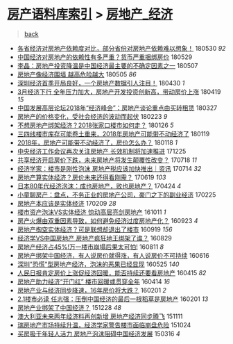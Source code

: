 [房产语料库索引](../../README.md)  > [房地产_经济](房地产_经济.md)
====
> [back](../README.md)

- [各省经济对房地产依赖度对比，部分省份对房地产依赖难以想象！](http://jkwz.applinzi.com/ittc/7108657609009792016.html#%E5%90%84%E7%9C%81%E7%BB%8F%E6%B5%8E%E5%AF%B9%E6%88%BF%E5%9C%B0%E4%BA%A7%E4%BE%9D%E8%B5%96%E5%BA%A6%E5%AF%B9%E6%AF%94%EF%BC%8C%E9%83%A8%E5%88%86%E7%9C%81%E4%BB%BD%E5%AF%B9%E6%88%BF%E5%9C%B0%E4%BA%A7%E4%BE%9D%E8%B5%96%E9%9A%BE%E4%BB%A5%E6%83%B3%E8%B1%A1%EF%BC%81) 180530 *92* 
- [中国经济对房地产的依赖性有多严重？货币严重捆绑房价](http://jkwz.applinzi.com/ittc/7108627747977036807.html#%E4%B8%AD%E5%9B%BD%E7%BB%8F%E6%B5%8E%E5%AF%B9%E6%88%BF%E5%9C%B0%E4%BA%A7%E7%9A%84%E4%BE%9D%E8%B5%96%E6%80%A7%E6%9C%89%E5%A4%9A%E4%B8%A5%E9%87%8D%EF%BC%9F%E8%B4%A7%E5%B8%81%E4%B8%A5%E9%87%8D%E6%8D%86%E7%BB%91%E6%88%BF%E4%BB%B7) 180529  
- [李晶：房地产投资降温是中国经济最主要的不确定因素之一](http://jkwz.applinzi.com/ittc/7100425875134874634.html#%E6%9D%8E%E6%99%B6%EF%BC%9A%E6%88%BF%E5%9C%B0%E4%BA%A7%E6%8A%95%E8%B5%84%E9%99%8D%E6%B8%A9%E6%98%AF%E4%B8%AD%E5%9B%BD%E7%BB%8F%E6%B5%8E%E6%9C%80%E4%B8%BB%E8%A6%81%E7%9A%84%E4%B8%8D%E7%A1%AE%E5%AE%9A%E5%9B%A0%E7%B4%A0%E4%B9%8B%E4%B8%80) 180507  
- [房地产像经济围墙 越高危险越大](http://jkwz.applinzi.com/ittc/7099625167779267600.html#%E6%88%BF%E5%9C%B0%E4%BA%A7%E5%83%8F%E7%BB%8F%E6%B5%8E%E5%9B%B4%E5%A2%99+%E8%B6%8A%E9%AB%98%E5%8D%B1%E9%99%A9%E8%B6%8A%E5%A4%A7) 180505 *86* 
- [深圳经济首季开局良好，一个房地产数据引人注目！](http://jkwz.applinzi.com/ittc/7097726270941168647.html#%E6%B7%B1%E5%9C%B3%E7%BB%8F%E6%B5%8E%E9%A6%96%E5%AD%A3%E5%BC%80%E5%B1%80%E8%89%AF%E5%A5%BD%EF%BC%8C%E4%B8%80%E4%B8%AA%E6%88%BF%E5%9C%B0%E4%BA%A7%E6%95%B0%E6%8D%AE%E5%BC%95%E4%BA%BA%E6%B3%A8%E7%9B%AE%EF%BC%81) 180430 *1* 
- [3月经济下行 全年压力加大，房地产开发投资创新高，带动房价上涨](http://jkwz.applinzi.com/ittc/7093626981306598417.html#3%E6%9C%88%E7%BB%8F%E6%B5%8E%E4%B8%8B%E8%A1%8C+%E5%85%A8%E5%B9%B4%E5%8E%8B%E5%8A%9B%E5%8A%A0%E5%A4%A7%EF%BC%8C%E6%88%BF%E5%9C%B0%E4%BA%A7%E5%BC%80%E5%8F%91%E6%8A%95%E8%B5%84%E5%88%9B%E6%96%B0%E9%AB%98%EF%BC%8C%E5%B8%A6%E5%8A%A8%E6%88%BF%E4%BB%B7%E4%B8%8A%E6%B6%A8) 180419 *15* 
- [中国发展高层论坛2018年“经济峰会”：房地产谈论重点由买转租赁](http://jkwz.applinzi.com/ittc/7085117042669913099.html#%E4%B8%AD%E5%9B%BD%E5%8F%91%E5%B1%95%E9%AB%98%E5%B1%82%E8%AE%BA%E5%9D%9B2018%E5%B9%B4%E2%80%9C%E7%BB%8F%E6%B5%8E%E5%B3%B0%E4%BC%9A%E2%80%9D%EF%BC%9A%E6%88%BF%E5%9C%B0%E4%BA%A7%E8%B0%88%E8%AE%BA%E9%87%8D%E7%82%B9%E7%94%B1%E4%B9%B0%E8%BD%AC%E7%A7%9F%E8%B5%81) 180327  
- [房地产的价格变化，受社会经济的波动而起伏](http://jkwz.applinzi.com/ittc/7073331563494638609.html#%E6%88%BF%E5%9C%B0%E4%BA%A7%E7%9A%84%E4%BB%B7%E6%A0%BC%E5%8F%98%E5%8C%96%EF%BC%8C%E5%8F%97%E7%A4%BE%E4%BC%9A%E7%BB%8F%E6%B5%8E%E7%9A%84%E6%B3%A2%E5%8A%A8%E8%80%8C%E8%B5%B7%E4%BC%8F) 180223 *9* 
- [不想房地产绑架经济？2018张家口楼市如何走？](http://jkwz.applinzi.com/ittc/7062813588102579217.html#%E4%B8%8D%E6%83%B3%E6%88%BF%E5%9C%B0%E4%BA%A7%E7%BB%91%E6%9E%B6%E7%BB%8F%E6%B5%8E%EF%BC%9F2018%E5%BC%A0%E5%AE%B6%E5%8F%A3%E6%A5%BC%E5%B8%82%E5%A6%82%E4%BD%95%E8%B5%B0%EF%BC%9F) 180126 *5* 
- [三四线楼市库存可能卷土重来，2018年房地产可能带不动经济了](http://jkwz.applinzi.com/ittc/7060237196206801927.html#%E4%B8%89%E5%9B%9B%E7%BA%BF%E6%A5%BC%E5%B8%82%E5%BA%93%E5%AD%98%E5%8F%AF%E8%83%BD%E5%8D%B7%E5%9C%9F%E9%87%8D%E6%9D%A5%EF%BC%8C2018%E5%B9%B4%E6%88%BF%E5%9C%B0%E4%BA%A7%E5%8F%AF%E8%83%BD%E5%B8%A6%E4%B8%8D%E5%8A%A8%E7%BB%8F%E6%B5%8E%E4%BA%86) 180119  
- [2018年，房地产可能带不动经济了，房价怎么办？](http://jkwz.applinzi.com/ittc/7059984595104039946.html#2018%E5%B9%B4%EF%BC%8C%E6%88%BF%E5%9C%B0%E4%BA%A7%E5%8F%AF%E8%83%BD%E5%B8%A6%E4%B8%8D%E5%8A%A8%E7%BB%8F%E6%B5%8E%E4%BA%86%EF%BC%8C%E6%88%BF%E4%BB%B7%E6%80%8E%E4%B9%88%E5%8A%9E%EF%BC%9F) 180118 *1* 
- [中央经济工作会议再次关注房地产 长效机制将加速推进](http://jkwz.applinzi.com/ittc/7050947625673557009.html#%E4%B8%AD%E5%A4%AE%E7%BB%8F%E6%B5%8E%E5%B7%A5%E4%BD%9C%E4%BC%9A%E8%AE%AE%E5%86%8D%E6%AC%A1%E5%85%B3%E6%B3%A8%E6%88%BF%E5%9C%B0%E4%BA%A7+%E9%95%BF%E6%95%88%E6%9C%BA%E5%88%B6%E5%B0%86%E5%8A%A0%E9%80%9F%E6%8E%A8%E8%BF%9B) 171225  
- [共享经济开启房价下跌，未来房地产将发生颠覆性改变？](http://jkwz.applinzi.com/ittc/6991574999054681104.html#%E5%85%B1%E4%BA%AB%E7%BB%8F%E6%B5%8E%E5%BC%80%E5%90%AF%E6%88%BF%E4%BB%B7%E4%B8%8B%E8%B7%8C%EF%BC%8C%E6%9C%AA%E6%9D%A5%E6%88%BF%E5%9C%B0%E4%BA%A7%E5%B0%86%E5%8F%91%E7%94%9F%E9%A2%A0%E8%A6%86%E6%80%A7%E6%94%B9%E5%8F%98%EF%BC%9F) 170718 *11* 
- [经济学家：楼市是刚性泡沫 房地产税应该加快推出｜资讯](http://jkwz.applinzi.com/ittc/6990200856732238864.html#%E7%BB%8F%E6%B5%8E%E5%AD%A6%E5%AE%B6%EF%BC%9A%E6%A5%BC%E5%B8%82%E6%98%AF%E5%88%9A%E6%80%A7%E6%B3%A1%E6%B2%AB+%E6%88%BF%E5%9C%B0%E4%BA%A7%E7%A8%8E%E5%BA%94%E8%AF%A5%E5%8A%A0%E5%BF%AB%E6%8E%A8%E5%87%BA%EF%BD%9C%E8%B5%84%E8%AE%AF) 170714 *32* 
- [房地产算实体经济？房价未来还得看刚需？](http://jkwz.applinzi.com/ittc/6980895356718941189.html#%E6%88%BF%E5%9C%B0%E4%BA%A7%E7%AE%97%E5%AE%9E%E4%BD%93%E7%BB%8F%E6%B5%8E%EF%BC%9F%E6%88%BF%E4%BB%B7%E6%9C%AA%E6%9D%A5%E8%BF%98%E5%BE%97%E7%9C%8B%E5%88%9A%E9%9C%80%EF%BC%9F) 170619 *103* 
- [日本80年代经济泡沫：成也房地产，败也房地产？](http://jkwz.applinzi.com/ittc/6959874240605062149.html#%E6%97%A5%E6%9C%AC80%E5%B9%B4%E4%BB%A3%E7%BB%8F%E6%B5%8E%E6%B3%A1%E6%B2%AB%EF%BC%9A%E6%88%90%E4%B9%9F%E6%88%BF%E5%9C%B0%E4%BA%A7%EF%BC%8C%E8%B4%A5%E4%B9%9F%E6%88%BF%E5%9C%B0%E4%BA%A7%EF%BC%9F) 170424 *4* 
- [小童聊房产：盘点，不务正业的房地产公司，豪门之下的副业经济](http://jkwz.applinzi.com/ittc/6938682801540039685.html#%E5%B0%8F%E7%AB%A5%E8%81%8A%E6%88%BF%E4%BA%A7%EF%BC%9A%E7%9B%98%E7%82%B9%EF%BC%8C%E4%B8%8D%E5%8A%A1%E6%AD%A3%E4%B8%9A%E7%9A%84%E6%88%BF%E5%9C%B0%E4%BA%A7%E5%85%AC%E5%8F%B8%EF%BC%8C%E8%B1%AA%E9%97%A8%E4%B9%8B%E4%B8%8B%E7%9A%84%E5%89%AF%E4%B8%9A%E7%BB%8F%E6%B5%8E) 170225  
- [房地产本应该是实体经济](http://jkwz.applinzi.com/ittc/6932640447016207365.html#%E6%88%BF%E5%9C%B0%E4%BA%A7%E6%9C%AC%E5%BA%94%E8%AF%A5%E6%98%AF%E5%AE%9E%E4%BD%93%E7%BB%8F%E6%B5%8E) 170209 *28* 
- [楼市资产泡沫VS实体经济   惊动高层亮剑房地产](http://jkwz.applinzi.com/ittc/6887840226973582340.html#%E6%A5%BC%E5%B8%82%E8%B5%84%E4%BA%A7%E6%B3%A1%E6%B2%ABVS%E5%AE%9E%E4%BD%93%E7%BB%8F%E6%B5%8E+++%E6%83%8A%E5%8A%A8%E9%AB%98%E5%B1%82%E4%BA%AE%E5%89%91%E6%88%BF%E5%9C%B0%E4%BA%A7) 161011 *1* 
- [房产火爆由双重因素导致，如何避免经济过度房地产化？](http://jkwz.applinzi.com/ittc/6880989782888416261.html#%E6%88%BF%E4%BA%A7%E7%81%AB%E7%88%86%E7%94%B1%E5%8F%8C%E9%87%8D%E5%9B%A0%E7%B4%A0%E5%AF%BC%E8%87%B4%EF%BC%8C%E5%A6%82%E4%BD%95%E9%81%BF%E5%85%8D%E7%BB%8F%E6%B5%8E%E8%BF%87%E5%BA%A6%E6%88%BF%E5%9C%B0%E4%BA%A7%E5%8C%96%EF%BC%9F) 160923 *4* 
- [房地产掏空实体经济？可是联想却退出了楼市](http://jkwz.applinzi.com/ittc/6879653409275249668.html#%E6%88%BF%E5%9C%B0%E4%BA%A7%E6%8E%8F%E7%A9%BA%E5%AE%9E%E4%BD%93%E7%BB%8F%E6%B5%8E%EF%BC%9F%E5%8F%AF%E6%98%AF%E8%81%94%E6%83%B3%E5%8D%B4%E9%80%80%E5%87%BA%E4%BA%86%E6%A5%BC%E5%B8%82) 160919 *156* 
- [经济学VS中国房地产  房地产疯狂地王绑架了谁？](http://jkwz.applinzi.com/ittc/6871779554703705092.html#%E7%BB%8F%E6%B5%8E%E5%AD%A6VS%E4%B8%AD%E5%9B%BD%E6%88%BF%E5%9C%B0%E4%BA%A7++%E6%88%BF%E5%9C%B0%E4%BA%A7%E7%96%AF%E7%8B%82%E5%9C%B0%E7%8E%8B%E7%BB%91%E6%9E%B6%E4%BA%86%E8%B0%81%EF%BC%9F) 160829  
- [房地产经济占45%!万一楼市崩塌后果太可怕!](http://jkwz.applinzi.com/ittc/6865151648586007556.html#%E6%88%BF%E5%9C%B0%E4%BA%A7%E7%BB%8F%E6%B5%8E%E5%8D%A045%25%21%E4%B8%87%E4%B8%80%E6%A5%BC%E5%B8%82%E5%B4%A9%E5%A1%8C%E5%90%8E%E6%9E%9C%E5%A4%AA%E5%8F%AF%E6%80%95%21) 160811 *8* 
- [房地产绑架中国经济，有人说房价就得涨，有人说房价不可持续](http://jkwz.applinzi.com/ittc/6844355033298371589.html#%E6%88%BF%E5%9C%B0%E4%BA%A7%E7%BB%91%E6%9E%B6%E4%B8%AD%E5%9B%BD%E7%BB%8F%E6%B5%8E%EF%BC%8C%E6%9C%89%E4%BA%BA%E8%AF%B4%E6%88%BF%E4%BB%B7%E5%B0%B1%E5%BE%97%E6%B6%A8%EF%BC%8C%E6%9C%89%E4%BA%BA%E8%AF%B4%E6%88%BF%E4%BB%B7%E4%B8%8D%E5%8F%AF%E6%8C%81%E7%BB%AD) 160616  
- [深圳&quot;恐慌&quot;型房地产经济，泡沫的恶果已经显现](http://jkwz.applinzi.com/ittc/6836098936313742340.html#%E6%B7%B1%E5%9C%B3%26quot%3B%E6%81%90%E6%85%8C%26quot%3B%E5%9E%8B%E6%88%BF%E5%9C%B0%E4%BA%A7%E7%BB%8F%E6%B5%8E%EF%BC%8C%E6%B3%A1%E6%B2%AB%E7%9A%84%E6%81%B6%E6%9E%9C%E5%B7%B2%E7%BB%8F%E6%98%BE%E7%8E%B0) 160525 *140* 
- [人民日报肯定房价上涨促经济回暖，能否持续还要看房地产](http://jkwz.applinzi.com/ittc/6820952717744669700.html#%E4%BA%BA%E6%B0%91%E6%97%A5%E6%8A%A5%E8%82%AF%E5%AE%9A%E6%88%BF%E4%BB%B7%E4%B8%8A%E6%B6%A8%E4%BF%83%E7%BB%8F%E6%B5%8E%E5%9B%9E%E6%9A%96%EF%BC%8C%E8%83%BD%E5%90%A6%E6%8C%81%E7%BB%AD%E8%BF%98%E8%A6%81%E7%9C%8B%E6%88%BF%E5%9C%B0%E4%BA%A7) 160415 *82* 
- [房地产助力经济“开门红” 楼市回暖或贯穿全年](http://jkwz.applinzi.com/ittc/6820864556045698053.html#%E6%88%BF%E5%9C%B0%E4%BA%A7%E5%8A%A9%E5%8A%9B%E7%BB%8F%E6%B5%8E%E2%80%9C%E5%BC%80%E9%97%A8%E7%BA%A2%E2%80%9D+%E6%A5%BC%E5%B8%82%E5%9B%9E%E6%9A%96%E6%88%96%E8%B4%AF%E7%A9%BF%E5%85%A8%E5%B9%B4) 160414 *16* 
- [房地产业与经济同步降速，16年房价将大跌？](http://jkwz.applinzi.com/ittc/6793890167404364804.html#%E6%88%BF%E5%9C%B0%E4%BA%A7%E4%B8%9A%E4%B8%8E%E7%BB%8F%E6%B5%8E%E5%90%8C%E6%AD%A5%E9%99%8D%E9%80%9F%EF%BC%8C16%E5%B9%B4%E6%88%BF%E4%BB%B7%E5%B0%86%E5%A4%A7%E8%B7%8C%EF%BC%9F) 160201 *2* 
- [2.1楼市必读  任志强：压倒中国经济的最后一根稻草是房地产](http://jkwz.applinzi.com/ittc/6793808087756571653.html#2.1%E6%A5%BC%E5%B8%82%E5%BF%85%E8%AF%BB++%E4%BB%BB%E5%BF%97%E5%BC%BA%EF%BC%9A%E5%8E%8B%E5%80%92%E4%B8%AD%E5%9B%BD%E7%BB%8F%E6%B5%8E%E7%9A%84%E6%9C%80%E5%90%8E%E4%B8%80%E6%A0%B9%E7%A8%BB%E8%8D%89%E6%98%AF%E6%88%BF%E5%9C%B0%E4%BA%A7) 160201 *13* 
- [房地产业绑架了中国经济？](http://jkwz.applinzi.com/ittc/6780883914453419012.html#%E6%88%BF%E5%9C%B0%E4%BA%A7%E4%B8%9A%E7%BB%91%E6%9E%B6%E4%BA%86%E4%B8%AD%E5%9B%BD%E7%BB%8F%E6%B5%8E%EF%BC%9F) 151228 *48* 
- [澳大利亚未来两年经济料再创新增 房地产经济同步腾飞](http://jkwz.applinzi.com/ittc/6763384638223680516.html#%E6%BE%B3%E5%A4%A7%E5%88%A9%E4%BA%9A%E6%9C%AA%E6%9D%A5%E4%B8%A4%E5%B9%B4%E7%BB%8F%E6%B5%8E%E6%96%99%E5%86%8D%E5%88%9B%E6%96%B0%E5%A2%9E+%E6%88%BF%E5%9C%B0%E4%BA%A7%E7%BB%8F%E6%B5%8E%E5%90%8C%E6%AD%A5%E8%85%BE%E9%A3%9E) 151111  
- [瑞房地产市场持续升温，经济学家警告楼市面临崩盘危险](http://jkwz.applinzi.com/ittc/6756539935713575940.html#%E7%91%9E%E6%88%BF%E5%9C%B0%E4%BA%A7%E5%B8%82%E5%9C%BA%E6%8C%81%E7%BB%AD%E5%8D%87%E6%B8%A9%EF%BC%8C%E7%BB%8F%E6%B5%8E%E5%AD%A6%E5%AE%B6%E8%AD%A6%E5%91%8A%E6%A5%BC%E5%B8%82%E9%9D%A2%E4%B8%B4%E5%B4%A9%E7%9B%98%E5%8D%B1%E9%99%A9) 151024  
- [买房吸干年轻人活力 房地产泡沫阻碍中国经济发展](http://jkwz.applinzi.com/ittc/547650611397731620.html#%E4%B9%B0%E6%88%BF%E5%90%B8%E5%B9%B2%E5%B9%B4%E8%BD%BB%E4%BA%BA%E6%B4%BB%E5%8A%9B+%E6%88%BF%E5%9C%B0%E4%BA%A7%E6%B3%A1%E6%B2%AB%E9%98%BB%E7%A2%8D%E4%B8%AD%E5%9B%BD%E7%BB%8F%E6%B5%8E%E5%8F%91%E5%B1%95) 150316 *4* 
